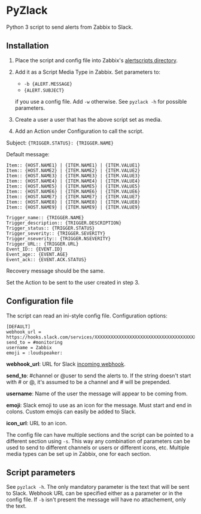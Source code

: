PyZlack
=======

Python 3 script to send alerts from Zabbix to Slack.

Installation
------------
1. Place the script and config file into Zabbix's [alertscripts directory](
https://www.zabbix.com/documentation/3.4/manual/config/notifications/media/script).

2. Add it as a Script Media Type in Zabbix. Set parameters to:
    * `-b {ALERT.MESSAGE}`
    * `{ALERT.SUBJECT}`

    if you use a config file. Add `-w` otherwise. See `pyzlack -h` for possible parameters.

3. Create a user a user that has the above script set as media.

4. Add an Action under Configuration to call the script.

Subject: `{TRIGGER.STATUS}: {TRIGGER.NAME}`

Default message:
```
Item:: {HOST.NAME1} | {ITEM.NAME1} | {ITEM.VALUE1}
Item:: {HOST.NAME2} | {ITEM.NAME2} | {ITEM.VALUE2}
Item:: {HOST.NAME3} | {ITEM.NAME3} | {ITEM.VALUE3}
Item:: {HOST.NAME4} | {ITEM.NAME4} | {ITEM.VALUE4}
Item:: {HOST.NAME5} | {ITEM.NAME5} | {ITEM.VALUE5}
Item:: {HOST.NAME6} | {ITEM.NAME6} | {ITEM.VALUE6}
Item:: {HOST.NAME7} | {ITEM.NAME7} | {ITEM.VALUE7}
Item:: {HOST.NAME8} | {ITEM.NAME8} | {ITEM.VALUE8}
Item:: {HOST.NAME9} | {ITEM.NAME9} | {ITEM.VALUE9}

Trigger_name:: {TRIGGER.NAME}
Trigger_description:: {TRIGGER.DESCRIPTION}
Trigger_status:: {TRIGGER.STATUS}
Trigger_severity:: {TRIGGER.SEVERITY}
Trigger_nseverity:: {TRIGGER.NSEVERITY}
Trigger_URL:: {TRIGGER.URL}
Event_ID:: {EVENT.ID}
Event_age:: {EVENT.AGE}
Event_ack:: {EVENT.ACK.STATUS}
```

Recovery message should be the same.

Set the Action to be sent to the user created in step 3.

Configuration file
------------------
The script can read an ini-style config file. Configuration options:
```
[DEFAULT]
webhook_url = https://hooks.slack.com/services/XXXXXXXXXXXXXXXXXXXXXXXXXXXXXXXXXXXXXXXXXXXX
send_to = #monitoring
username = Zabbix
emoji = :loudspeaker:
```

**webhook_url**: URL for Slack [incoming webhook](https://api.slack.com/incoming-webhooks).

**send_to**: #channel or @user to send the alerts to. If the string doesn't start with # or @, it's assumed to be a channel and # will be prepended.

**username**: Name of the user the message will appear to be coming from.

**emoji**: Slack emoji to use as an icon for the message. Must start and end in colons. Custom emojis can easily be added to Slack.

**icon_url**: URL to an icon.

The config file can have multiple sections and the script can be pointed to a different section using `-s`. This way any combination of parameters can be used to send to different channels or users or different icons, etc. Multiple media types can be set up in Zabbix, one for each section.

Script parameters
-----------------
See `pyzlack -h`. The only mandatory parameter is the text that will be sent to Slack. Webhook URL can be specified either as a parameter or in the config file. If `-b` isn't present the message will have no attachement, only the text.
